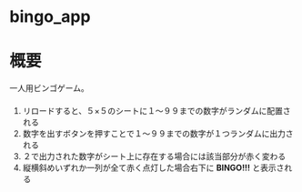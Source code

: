 # bingo_app

# 概要

一人用ビンゴゲーム。

#### 

1. リロードすると、５×５のシートに１〜９９までの数字がランダムに配置される
2. 数字を出すボタンを押すことで１〜９９までの数字が１つランダムに出力される
3. ２で出力された数字がシート上に存在する場合には該当部分が赤く変わる
4. 縦横斜めいずれか一列が全て赤く点灯した場合右下に **BINGO!!!** と表示される
